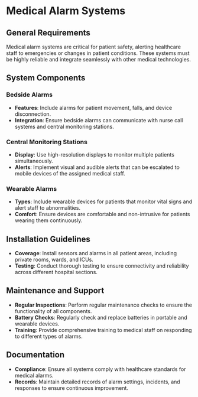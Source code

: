 # Medical Alarm Systems

## General Requirements
Medical alarm systems are critical for patient safety, alerting healthcare staff to emergencies or changes in patient conditions. These systems must be highly reliable and integrate seamlessly with other medical technologies.

## System Components
### Bedside Alarms
- **Features**: Include alarms for patient movement, falls, and device disconnection.
- **Integration**: Ensure bedside alarms can communicate with nurse call systems and central monitoring stations.

### Central Monitoring Stations
- **Display**: Use high-resolution displays to monitor multiple patients simultaneously.
- **Alerts**: Implement visual and audible alerts that can be escalated to mobile devices of the assigned medical staff.

### Wearable Alarms
- **Types**: Include wearable devices for patients that monitor vital signs and alert staff to abnormalities.
- **Comfort**: Ensure devices are comfortable and non-intrusive for patients wearing them continuously.

## Installation Guidelines
- **Coverage**: Install sensors and alarms in all patient areas, including private rooms, wards, and ICUs.
- **Testing**: Conduct thorough testing to ensure connectivity and reliability across different hospital sections.

## Maintenance and Support
- **Regular Inspections**: Perform regular maintenance checks to ensure the functionality of all components.
- **Battery Checks**: Regularly check and replace batteries in portable and wearable devices.
- **Training**: Provide comprehensive training to medical staff on responding to different types of alarms.

## Documentation
- **Compliance**: Ensure all systems comply with healthcare standards for medical alarms.
- **Records**: Maintain detailed records of alarm settings, incidents, and responses to ensure continuous improvement.
